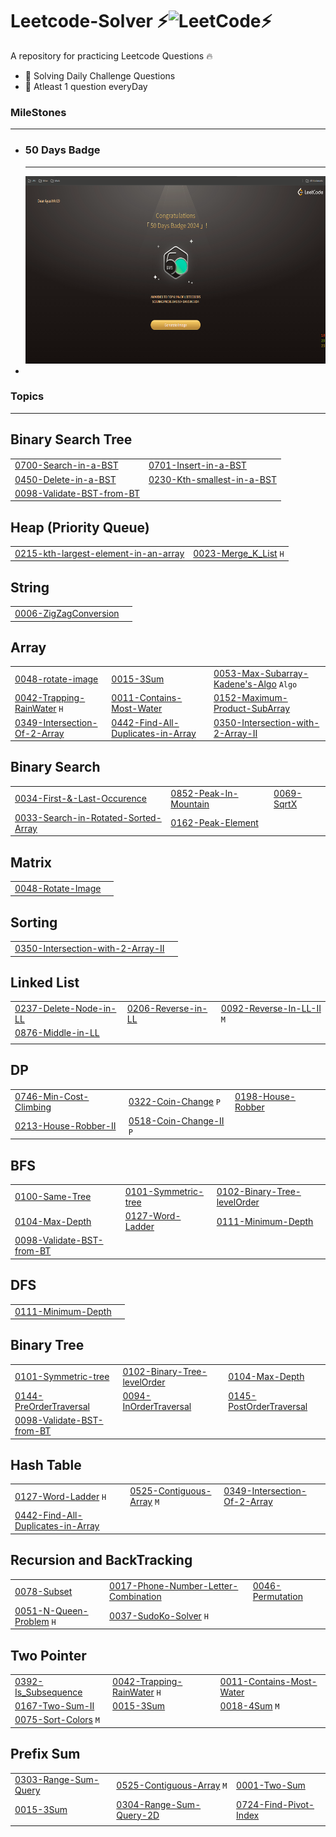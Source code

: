 # Leetcode-Solver ⚡️![LeetCode](https://img.shields.io/badge/LeetCode-000000?style=for-the-badge&logo=LeetCode&logoColor=#d16c06)⚡️
A repository for practicing Leetcode Questions 🔥
- 🚀 Solving Daily Challenge Questions 
- 🎉 Atleast 1 question everyDay
### MileStones
---
- ### 50 Days Badge
  ---
  <img src="Image/Screenshot (233).png" width="600" height="300"/>
- 
### Topics
---
## Binary Search Tree
|  |  |
| ------- | ------- |
| [0700-Search-in-a-BST](https://github.com/AyushKUMAR031/Leetcode-Practise/blob/main/Q100%2B/Q700_Search_in_BST.cpp) |[0701-Insert-in-a-BST](https://github.com/AyushKUMAR031/Leetcode-Practise/blob/main/Q100%2B/Q701_Insert_in_BST.cpp) |
| [0450-Delete-in-a-BST](https://github.com/AyushKUMAR031/Leetcode-Practise/blob/main/Q100%2B/Q450_Delete_in_BST.cpp) | [0230-Kth-smallest-in-a-BST](https://github.com/AyushKUMAR031/Leetcode-Practise/blob/main/Q100%2B/Q230_Kth_smallest_in_BST.cpp) |
|[0098-Validate-BST-from-BT](https://github.com/AyushKUMAR031/Leetcode-Practise/blob/main/Folder_To_Q0010%2B/Q98_Validate_BST.cpp) |||

## Heap (Priority Queue)
|  |  |
| ------- | ------- |
| [0215-kth-largest-element-in-an-array](https://github.com/AyushKUMAR031/Leetcode-Practise/blob/main/Q100%2B/Q215_Kth_Largest_in_array.cpp) |[0023-Merge_K_List](https://github.com/AyushKUMAR031/Leetcode-Practise/blob/main/Folder_To_Q0010%2B/Q23_Merge_K_List.cpp) `H` |
## String
|  |  |
| ------- | ------- |
| [0006-ZigZagConversion](https://github.com/AyushKUMAR031/Leetcode-Practise/blob/main/Folder_To_Q0001%2B/Q6_ZigZag_Converison.cpp) |[]()|
## Array
|  |  |  |
| ------- | ------- | ------- |
|[0048-rotate-image](https://github.com/AyushKUMAR031/LeetCode_Submissions/tree/master/0048-rotate-image)|[0015-3Sum](https://github.com/AyushKUMAR031/Leetcode-Practise/blob/main/Folder_To_Q0010%2B/Q15_3Sum.cpp)|[0053-Max-Subarray-Kadene's-Algo](https://github.com/AyushKUMAR031/Leetcode-Practise/blob/main/Folder_To_Q0010%2B/Q53_Maximum_SubArray.cpp) `Algo`|
|[0042-Trapping-RainWater](https://github.com/AyushKUMAR031/Leetcode-Practise/blob/main/Folder_To_Q0010%2B/Q42_Trapping_Rain_Water.cpp) `H`|[0011-Contains-Most-Water](https://github.com/AyushKUMAR031/Leetcode-Practise/blob/main/Folder_To_Q0010%2B/Q11_Contains_Most_Water.cpp)|[0152-Maximum-Product-SubArray](https://github.com/AyushKUMAR031/Leetcode-Practise/blob/main/Folder_To_Q0100%2B/Q152_Maximum_Product_Subarray.cpp)|
|[0349-Intersection-Of-2-Array](https://github.com/AyushKUMAR031/Leetcode-Practise/blob/main/Folder_To_Q0100%2B/Q349_Intersection_Of_2_Array.cpp)|[0442-Find-All-Duplicates-in-Array](https://github.com/AyushKUMAR031/Leetcode-Practise/blob/main/Folder_To_Q0100%2B/Q442_Find_All_Duplicates_in_an_Array.cpp)|[0350-Intersection-with-2-Array-II](https://github.com/AyushKUMAR031/Leetcode-Practise/blob/main/Folder_To_Q0100%2B/Q350_Interaction_with_2_Array_II.cpp)|

## Binary Search
|  |  |  |
| ------- | ------- | ------- |
| [0034-First-&-Last-Occurence](https://github.com/AyushKUMAR031/Leetcode-Practise/blob/main/Folder_To_Q0010%2B/Q34_Find_First_%26_Last_Occurence.cpp) |[0852-Peak-In-Mountain](https://github.com/AyushKUMAR031/Leetcode-Practise/blob/main/Folder_To_Q0100%2B/Q852_Peak_in_Mountain.cpp)|[0069-SqrtX](https://github.com/AyushKUMAR031/Leetcode-Practise/blob/main/Folder_To_Q0010+/Q69_Sqrt(x).cpp)|
|[0033-Search-in-Rotated-Sorted-Array](https://github.com/AyushKUMAR031/Leetcode-Practise/blob/main/Folder_To_Q0010%2B/Q33_Search_in_Rotated_Sorted_Array.cpp)|[0162-Peak-Element](https://github.com/AyushKUMAR031/Leetcode-Practise/blob/main/Folder_To_Q0100%2B/Q162_Find_Peak_Element.cpp)||

## Matrix
|  |  |
| ------- | ------- |
| [0048-Rotate-Image](https://github.com/AyushKUMAR031/Leetcode-Practise/blob/main/Folder_To_Q0010%2B/Q48_Rotate_Image.cpp) |[]()|

## Sorting
|  |  |
| ------- | ------- |
| [0350-Intersection-with-2-Array-II](https://github.com/AyushKUMAR031/Leetcode-Practise/blob/main/Folder_To_Q0100%2B/Q350_Interaction_with_2_Array_II.cpp) |[]()|

## Linked List
|  |  |  |
| ------- | ------- | ------- |
| [0237-Delete-Node-in-LL](https://github.com/AyushKUMAR031/Leetcode-Practise/blob/main/Folder_To_Q0100%2B/Q237_Delete_Node_in_LL.cpp) |[0206-Reverse-in-LL](https://github.com/AyushKUMAR031/Leetcode-Practise/blob/main/Folder_To_Q0100%2B/Q206_Reverse_in_LL.cpp)|[0092-Reverse-In-LL-II](https://github.com/AyushKUMAR031/Leetcode-Practise/blob/main/Folder_To_Q0010%2B/Q92_Reverse_in_LL_II.cpp) `M`|
|[0876-Middle-in-LL](https://github.com/AyushKUMAR031/Leetcode-Practise/blob/main/Folder_To_Q0100%2B/Q876_Middle_In_LL.cpp)|||
||||

## DP
|  |  |  |
| ------- | ------- | ------- |
| [0746-Min-Cost-Climbing](https://github.com/AyushKUMAR031/Leetcode-Practise/blob/main/Folder_To_Q0100%2B/Q746_Min_cost_Climbing_Stairs.cpp) |[0322-Coin-Change](https://github.com/AyushKUMAR031/Leetcode-Practise/blob/main/Folder_To_Q0100%2B/Q322_Coin_Change.cpp) `P`|[0198-House-Robber](https://github.com/AyushKUMAR031/Leetcode-Practise/blob/main/Folder_To_Q0100%2B/Q198_House_Robber.cpp)|
|[0213-House-Robber-II](https://github.com/AyushKUMAR031/Leetcode-Practise/blob/main/Folder_To_Q0100%2B/Q213_House_Robber_II.cpp)|[0518-Coin-Change-II](https://github.com/AyushKUMAR031/Leetcode-Practise/blob/main/Folder_To_Q0100%2B/Q518_Coin_Change_II.cpp) `P`||
## BFS
|  |  |  |
| ------- | ------- | ------- |
| [0100-Same-Tree](https://github.com/AyushKUMAR031/Leetcode-Practise/blob/main/Folder_To_Q0010%2B/Q100_Same_Tree.cpp) |[0101-Symmetric-tree](https://github.com/AyushKUMAR031/Leetcode-Practise/blob/main/Folder_To_Q0100%2B/Q101_Symmetric_tree.cpp) |[0102-Binary-Tree-levelOrder](https://github.com/AyushKUMAR031/Leetcode-Practise/blob/main/Folder_To_Q0100%2B/Q102_Binary_Tree_Level_Order.cpp) |
|[0104-Max-Depth](https://github.com/AyushKUMAR031/Leetcode-Practise/blob/main/Folder_To_Q0100%2B/Q104_Maximum_Depth_in_Binary_tree.cpp) |[0127-Word-Ladder](https://github.com/AyushKUMAR031/Leetcode-Practise/blob/main/Folder_To_Q0100%2B/Q127_Word_Ladder.cpp) | [0111-Minimum-Depth](https://github.com/AyushKUMAR031/Leetcode-Practise/blob/main/Folder_To_Q0100%2B/Q111_Minimum_depth.cpp) |
|[0098-Validate-BST-from-BT](https://github.com/AyushKUMAR031/Leetcode-Practise/blob/main/Folder_To_Q0010%2B/Q98_Validate_BST.cpp) | | |
## DFS
|  |  |
| ------- | ------- |
| [0111-Minimum-Depth](https://github.com/AyushKUMAR031/Leetcode-Practise/blob/main/Folder_To_Q0100%2B/Q111_Minimum_depth.cpp) |[]()|
## Binary Tree
|  |  |  |
| ------- | ------- | ------- |
| [0101-Symmetric-tree](https://github.com/AyushKUMAR031/Leetcode-Practise/blob/main/Folder_To_Q0100%2B/Q101_Symmetric_tree.cpp)|[0102-Binary-Tree-levelOrder](https://github.com/AyushKUMAR031/Leetcode-Practise/blob/main/Folder_To_Q0100%2B/Q102_Binary_Tree_Level_Order.cpp) | [0104-Max-Depth](https://github.com/AyushKUMAR031/Leetcode-Practise/blob/main/Folder_To_Q0100%2B/Q104_Maximum_Depth_in_Binary_tree.cpp)|
| [0144-PreOrderTraversal](https://github.com/AyushKUMAR031/Leetcode-Practise/blob/main/Folder_To_Q0100%2B/Q144_PreOrderTraversal.cpp)|[0094-InOrderTraversal](https://github.com/AyushKUMAR031/Leetcode-Practise/blob/main/Folder_To_Q0010%2B/Q94_InOrderTraversal.cpp)| [0145-PostOrderTraversal](https://github.com/AyushKUMAR031/Leetcode-Practise/blob/main/Folder_To_Q0100%2B/Q145_PostOrderTraversal.cpp)| 
|[0098-Validate-BST-from-BT](https://github.com/AyushKUMAR031/Leetcode-Practise/blob/main/Folder_To_Q0010%2B/Q98_Validate_BST.cpp) | | |
## Hash Table
|  |  |  |
| ------- | ------- | ------- |
| [0127-Word-Ladder](https://github.com/AyushKUMAR031/Leetcode-Practise/blob/main/Folder_To_Q0100%2B/Q127_Word_Ladder.cpp) `H` |[0525-Contiguous-Array](https://github.com/AyushKUMAR031/Leetcode-Practise/blob/main/Folder_To_Q0100%2B/Q525_Contiguous_Array.cpp) `M`|[0349-Intersection-Of-2-Array](https://github.com/AyushKUMAR031/Leetcode-Practise/blob/main/Folder_To_Q0100%2B/Q349_Intersection_Of_2_Array.cpp)|
|[0442-Find-All-Duplicates-in-Array](https://github.com/AyushKUMAR031/Leetcode-Practise/blob/main/Folder_To_Q0100%2B/Q442_Find_All_Duplicates_in_an_Array.cpp)|||
## Recursion and BackTracking
|  |  |  |
| ------- | ------- | ------- |
| [0078-Subset](https://github.com/AyushKUMAR031/Leetcode-Practise/blob/main/Folder_To_Q0010%2B/Q78_Subset.cpp) |[0017-Phone-Number-Letter-Combination](https://github.com/AyushKUMAR031/Leetcode-Practise/blob/main/Folder_To_Q0001%2B/Q17_Letter_Combination_Phone_Number.cpp)| [0046-Permutation](https://github.com/AyushKUMAR031/Leetcode-Practise/blob/main/Folder_To_Q0010%2B/Q46_Permutation.cpp) |
|[0051-N-Queen-Problem](https://github.com/AyushKUMAR031/Leetcode-Practise/blob/main/Folder_To_Q0010%2B/Q51_N_Queen.cpp) `H`| [0037-SudoKo-Solver](https://github.com/AyushKUMAR031/Leetcode-Practise/blob/main/Folder_To_Q0010%2B/Q37_SudoKo_Solver.cpp) `H`||
## Two Pointer
|  |  |  |
| ------- | ------- | ------- |
| [0392-Is_Subsequence](https://github.com/AyushKUMAR031/Leetcode-Practise/blob/main/Folder_To_Q0100%2B/Q392_Is_Subsequence.cpp) |[0042-Trapping-RainWater](https://github.com/AyushKUMAR031/Leetcode-Practise/blob/main/Folder_To_Q0010%2B/Q42_Trapping_Rain_Water.cpp) `H`|[0011-Contains-Most-Water](https://github.com/AyushKUMAR031/Leetcode-Practise/blob/main/Folder_To_Q0010%2B/Q11_Contains_Most_Water.cpp)|
|[0167-Two-Sum-II](https://github.com/AyushKUMAR031/Leetcode-Practise/blob/main/Folder_To_Q0100%2B/Q167_Two_Sum_II.cpp)|[0015-3Sum](https://github.com/AyushKUMAR031/Leetcode-Practise/blob/main/Folder_To_Q0010%2B/Q15_3Sum.cpp)|[0018-4Sum](https://github.com/AyushKUMAR031/Leetcode-Practise/blob/main/Folder_To_Q0010%2B/Q18_4Sum.cpp) `M`|
|[0075-Sort-Colors](https://github.com/AyushKUMAR031/Leetcode-Practise/blob/main/Folder_To_Q0010%2B/Q75_Sort_Colors.cpp) `M`|||
## Prefix Sum
|  |  |  |
| ------- | ------- | ------- |
| [0303-Range-Sum-Query](https://github.com/AyushKUMAR031/Leetcode-Practise/blob/main/Folder_To_Q0100%2B/Q303_Range_Sum_Query(Prefix_Sum).cpp) |[0525-Contiguous-Array](https://github.com/AyushKUMAR031/Leetcode-Practise/blob/main/Folder_To_Q0100%2B/Q525_Contiguous_Array.cpp) `M`|[0001-Two-Sum](https://github.com/AyushKUMAR031/Leetcode-Practise/blob/main/Folder_To_Q0001+/Q1_Two_Sum.cpp)|
|[0015-3Sum](https://github.com/AyushKUMAR031/Leetcode-Practise/blob/main/Folder_To_Q0010%2B/Q15_3Sum.cpp)|[0304-Range-Sum-Query-2D](https://github.com/AyushKUMAR031/Leetcode-Practise/blob/main/Folder_To_Q0100%2B/Q304_Range_Sum_Query_2D.cpp)|[0724-Find-Pivot-Index](https://github.com/AyushKUMAR031/Leetcode-Practise/blob/main/Folder_To_Q0100%2B/Q724_Find_Pivot_Index.cpp)|
|[]()|[]()|[]()|

<!-- ## New Topic
|  |  |
| ------- | ------- |
| []() |[]()| -->
